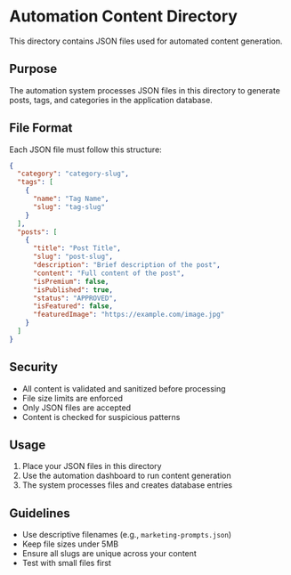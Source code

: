 # Automation Content Directory

This directory contains JSON files used for automated content generation.

## Purpose

The automation system processes JSON files in this directory to generate posts, tags, and categories in the application database.

## File Format

Each JSON file must follow this structure:

```json
{
  "category": "category-slug",
  "tags": [
    {
      "name": "Tag Name",
      "slug": "tag-slug"
    }
  ],
  "posts": [
    {
      "title": "Post Title",
      "slug": "post-slug",
      "description": "Brief description of the post",
      "content": "Full content of the post",
      "isPremium": false,
      "isPublished": true,
      "status": "APPROVED",
      "isFeatured": false,
      "featuredImage": "https://example.com/image.jpg"
    }
  ]
}
```

## Security

- All content is validated and sanitized before processing
- File size limits are enforced
- Only JSON files are accepted
- Content is checked for suspicious patterns

## Usage

1. Place your JSON files in this directory
2. Use the automation dashboard to run content generation
3. The system processes files and creates database entries

## Guidelines

- Use descriptive filenames (e.g., `marketing-prompts.json`)
- Keep file sizes under 5MB
- Ensure all slugs are unique across your content
- Test with small files first
